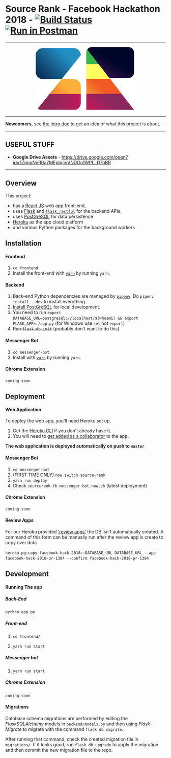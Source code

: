 # Source Rank - Facebook Hackathon 2018 - [![Build Status](https://travis-ci.com/thundergolfer/source-rank.svg?token=yHGWQ42iK2BPk1FjaUMc&branch=master)](https://travis-ci.com/thundergolfer/source-rank) [![Run in Postman](https://run.pstmn.io/button.svg)](https://app.getpostman.com/run-collection/27e1e3bab7bc89016073)

---------

<p align="center">
  <img src="./docs/repo-image.svg" height="200" />
</p>


---------

**Newcomers**, see [the intro doc](docs/project_intro.md) to get an idea of what this project is about.

----------

## USEFUL STUFF

* **Google Drive Assets** - https://drive.google.com/open?id=1ZpnoNeRRa7MEpIqcvVNDGo1WPLLD7oBR

----------

## Overview

This project:

* has a [React JS](https://reactjs.org/) web app front-end,
* uses [Flask](http://flask.pocoo.org/) and [`flask_restful`](https://flask-restful.readthedocs.io/en/latest/) for the backend APIs,
* uses [PostGreSQL](https://www.postgresql.org/) for data persistence
* [Heroku](https://dashboard.heroku.com/) as the app cloud platform
* and various Python packages for the background workers

## Installation

#### Frontend

1. `cd frontend`
2. Install the front-end with [`yarn`](https://yarnpkg.com/lang/en/) by running `yarn`.

#### Backend

1. Back-end Python dependencies are managed by [`pipenv`](https://github.com/pypa/pipenv). Do `pipenv install --dev` to install everything.
2. [Install PostGreSQL](https://www.postgresql.org/download/) for local development.
3. You need to run `export DATABASE_URL=postgresql://localhost/$(whoami) && export FLASK_APP=./app.py` (for Windows use `set` not `export`)
4. ~~Run `flask db init`~~ (probably don't want to do this)

#### Messenger Bot

1. `cd messenger-bot`
2. Install with [`yarn`](https://yarnpkg.com/lang/en/) by running `yarn`.

#### Chrome Extension

`coming soon`

## Deployment

#### Web Application

To deploy the web app, you'll need Heroku set up.

1. Get the [Heroku CLI](https://devcenter.heroku.com/articles/heroku-cli) if you don't already have it.
2. You will need to [get added as a collaborator](https://devcenter.heroku.com/articles/collaborating) to the app.

**The web application is deployed automatically on push to `master`**

#### Messenger Bot

1. `cd messenger-bot`
2. (FIRST TIME ONLY) `now switch source-rank`
3. `yarn run deploy`
4. Check `sourcerank-fb-messenger-bot.now.sh` (latest deployment)


#### Chrome Extension

`coming soon`

#### Review Apps

For our Heroku provided ['review apps'](https://devcenter.heroku.com/articles/github-integration-review-apps) the DB isn't automatically created. A command of this form can be manually run after the review app is create to copy over data

`heroku pg:copy facebook-hack-2018::DATABASE_URL DATABASE_URL --app facebook-hack-2018-pr-1384 --confirm facebook-hack-2018-pr-1384`

## Development

#### Running The app

##### Back-End

`python app.py`

##### Front-end

1. `cd frontend/`

2. `yarn run start`

##### Messenger bot

1. `yarn run start`

##### Chrome Extension

`coming soon`

#### Migrations

Database schema migrations are performed by editing the *FlaskSQLAlchemy* models in `backend/models.py` and then using *Flask-Migrate* to migrate with the command `flask db migrate`.

After running that command, check the created migration file in `migrations/`. If it looks good, run `flask db upgrade` to apply the migration and then commit the new migration file to the repo.
